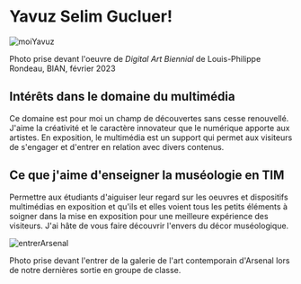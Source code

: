 # Yavuz Selim Gucluer!

![moiYavuz](https://user-images.githubusercontent.com/112128474/219435617-1322e50b-aaa7-490a-96f0-58e0aeb5972a.png)

Photo prise devant l'oeuvre de *Digital Art Biennial* de Louis-Philippe Rondeau, BIAN, février 2023

## Intérêts dans le domaine du multimédia
Ce domaine est pour moi un champ de découvertes sans cesse renouvellé. J'aime la créativité et le caractère innovateur que le numérique apporte aux artistes. En exposition, le multimédia est un support qui permet aux visiteurs de s'engager et d'entrer en relation avec divers contenus.

## Ce que j'aime d'enseigner la muséologie en TIM
Permettre aux étudiants d'aiguiser leur regard sur les oeuvres et dispositifs multimédias en exposition et qu'ils et elles voient tous les petits éléments à soigner dans la mise en exposition pour une meilleure expérience des visiteurs. J'ai hâte de vous faire découvrir l'envers du décor muséologique.

![entrerArsenal](https://user-images.githubusercontent.com/112128474/219437312-9081cc17-4b06-431f-9589-9879a7ccffca.jpeg)

Photo prise devant l'entrer de la galerie de l'art contemporain d'Arsenal lors de notre dernières sortie en groupe de classe.
